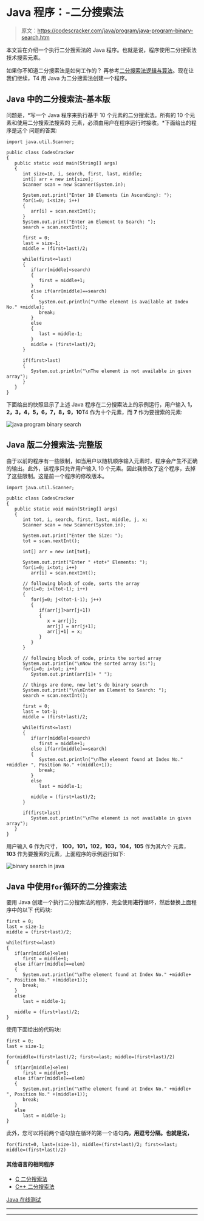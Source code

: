 # Java 程序：-二分搜索法

> 原文：<https://codescracker.com/java/program/java-program-binary-search.htm>

本文旨在介绍一个执行二分搜索法的 Java 程序。也就是说，程序使用二分搜索法技术搜索元素。

如果你不知道二分搜索法是如何工作的？
再参考[二分搜索法逻辑与算法](/computer-fundamental/binary-search.htm)。现在让我们继续，T4 用 Java 为二分搜索法创建一个程序。

## Java 中的二分搜索法-基本版

问题是，*写一个 Java 程序来执行基于 10 个元素的二分搜索法。所有的 10 个元素和使用二分搜索法搜索的 元素，必须由用户在程序运行时接收。*下面给出的程序是这个 问题的答案:

```
import java.util.Scanner;

public class CodesCracker
{
   public static void main(String[] args)
   {
      int size=10, i, search, first, last, middle;
      int[] arr = new int[size];
      Scanner scan = new Scanner(System.in);

      System.out.print("Enter 10 Elements (in Ascending): ");
      for(i=0; i<size; i++)
      {
         arr[i] = scan.nextInt();
      }
      System.out.print("Enter an Element to Search: ");
      search = scan.nextInt();

      first = 0;
      last = size-1;
      middle = (first+last)/2;

      while(first<=last)
      {
         if(arr[middle]<search)
         {
            first = middle+1;
         }
         else if(arr[middle]==search)
         {
            System.out.println("\nThe element is available at Index No." +middle);
            break;
         }
         else
         {
            last = middle-1;
         }
         middle = (first+last)/2;
      }

      if(first>last)
      {
         System.out.println("\nThe element is not available in given array");
      }
   }
}
```

下面给出的快照显示了上述 Java 程序在二分搜索法上的示例运行，用户输入 **1，2，3，4，5，6，7，8，9，10**T4 作为十个元素，而 **7** 作为要搜索的元素:

![java program binary search](img/091cc6f368ad29eedaddf21a7df91915.png)

## Java 版二分搜索法-完整版

由于以前的程序有一些限制，如当用户以随机顺序输入元素时，程序会产生不正确的输出。此外，该程序只允许用户输入 10 个元素。因此我修改了这个程序，去掉了这些限制。这是前一个程序的修改版本。

```
import java.util.Scanner;

public class CodesCracker
{
   public static void main(String[] args)
   {
      int tot, i, search, first, last, middle, j, x;
      Scanner scan = new Scanner(System.in);

      System.out.print("Enter the Size: ");
      tot = scan.nextInt();

      int[] arr = new int[tot];

      System.out.print("Enter " +tot+" Elements: ");
      for(i=0; i<tot; i++)
         arr[i] = scan.nextInt();

      // following block of code, sorts the array
      for(i=0; i<(tot-1); i++)
      {
         for(j=0; j<(tot-i-1); j++)
         {
            if(arr[j]>arr[j+1])
            {
               x = arr[j];
               arr[j] = arr[j+1];
               arr[j+1] = x;
            }
         }
      }

      // following block of code, prints the sorted array
      System.out.println("\nNow the sorted array is:");
      for(i=0; i<tot; i++)
         System.out.print(arr[i]+ " ");

      // things are done, now let's do binary search
      System.out.print("\n\nEnter an Element to Search: ");
      search = scan.nextInt();

      first = 0;
      last = tot-1;
      middle = (first+last)/2;

      while(first<=last)
      {
         if(arr[middle]<search)
            first = middle+1;
         else if(arr[middle]==search)
         {
            System.out.println("\nThe element found at Index No." +middle+ ", Position No." +(middle+1));
            break;
         }
         else
            last = middle-1;

         middle = (first+last)/2;
      }

      if(first>last)
         System.out.println("\nThe element is not available in given array");
   }
}
```

用户输入 **6** 作为尺寸， **100，101，102，103，104，105** 作为其六个 元素， **103** 作为要搜索的元素，上面程序的示例运行如下:

![binary search in java](img/aa730c00ca37a073c6d0a9ae2e3fda5c.png)

## Java 中使用`for`循环的二分搜索法

要用 Java 创建一个执行二分搜索法的程序，完全使用**进行**循环，然后替换上面程序中的以下 代码块:

```
first = 0;
last = size-1;
middle = (first+last)/2;

while(first<=last)
{
   if(arr[middle]<elem)
      first = middle+1;
   else if(arr[middle]==elem)
   {
      System.out.println("\nThe element found at Index No." +middle+ ", Position No." +(middle+1));
      break;
   }
   else
      last = middle-1;

   middle = (first+last)/2;
}
```

使用下面给出的代码块:

```
first = 0;
last = size-1;

for(middle=(first+last)/2; first<=last; middle=(first+last)/2)
{
   if(arr[middle]<elem)
      first = middle+1;
   else if(arr[middle]==elem)
   {
      System.out.println("\nThe element found at Index No." +middle+ ", Position No." +(middle+1));
      break;
   }
   else
      last = middle-1;
}
```

此外，您可以将前两个语句放在循环的第一个语句**内，用逗号分隔。也就是说，**

```
for(first=0, last=(size-1), middle=(first+last)/2; first<=last; middle=(first+last)/2)
```

#### 其他语言的相同程序

*   [C 二分搜索法](/c/program/c-program-binary-search.htm)
*   [C++ 二分搜索法](/cpp/program/cpp-program-binary-search.htm)

[Java 在线测试](/exam/showtest.php?subid=1)

* * *

* * *
